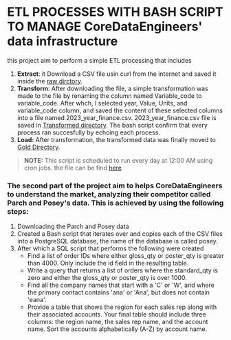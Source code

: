 # ETL PROCESSES WITH BASH SCRIPT TO MANAGE CoreDataEngineers' data infrastructure

this project aim to perform a simple ETL processing that includes

1. **Extract**: it Download a CSV file usin curl from the internet and saved it
   inside the [raw dirctory](./raw/).
2. **Transform**: After downloading the file, a simple transformation was made
   to the file by renaming the column named Variable_code to variable_code.
   After whch, I selected year, Value, Units, and variable_code column, and
   saved the content of these selected columns into a file named
   2023_year_finance.csv. 2023_year_finance.csv file is saved in
   [Transformed directory](./Transformed/). The bash script confirm that every
   process ran succesfully by echoing each process.
3. **Load:** After transformation, the transformed data was finally moved to
   [Gold Directory](./Gold/).

> **NOTE:** This script is scheduled to run every day at 12:00 AM using cron
> jobs. the file can be find [here](./scripts/bash_scripts/cronjob.sh)

### The second part of the project aim to helps CoreDataEngineers to understand the market, analyzing their competitor called Parch and Posey's data. This is achieved by using the following steps:

1. Downloading the Parch and Posey data
2. Created a Bash script that iterates over and copies each of the CSV files
   into a PostgreSQL database, the name of the database is called posey.
3. After which a SQL script that performs the following were created
    - Find a list of order IDs where either gloss_qty or poster_qty is greater
      than 4000. Only include the id field in the resulting table.
    - Write a query that returns a list of orders where the standard_qty is zero
      and either the gloss_qty or poster_qty is over 1000.
    - Find all the company names that start with a 'C' or 'W', and where the
      primary contact contains 'ana' or 'Ana', but does not contain 'eana'.
    - Provide a table that shows the region for each sales rep along with their
      associated accounts. Your final table should include three columns: the
      region name, the sales rep name, and the account name. Sort the accounts
      alphabetically (A-Z) by account name.

